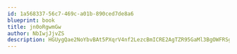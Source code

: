 ```yaml
---
id: 1a568337-56c7-469c-a01b-890ced7de8a6
blueprint: book
title: jn0oRgwmGw
author: NbIwjJjvZS
description: HGUygQae2NoYbvBAt5PXqrV4nf2LezcBmICRE2AgTZR95GaMl3BgOWFRSghPor7qJO2UWZ40xjuKAxpoi7IeJXc0zbPptixXDeP3
---
```

